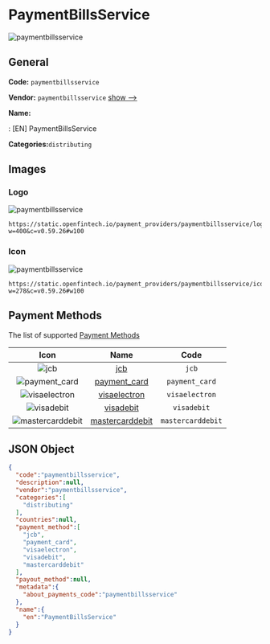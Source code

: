 
# PaymentBillsService 
![paymentbillsservice](https://static.openfintech.io/payment_providers/paymentbillsservice/logo.png?w=400&c=v0.59.26#w100)  

## General 
 
**Code:** `paymentbillsservice` 
 
**Vendor:** `paymentbillsservice` [show -->](/vendors/paymentbillsservice/) 
 
**Name:** 
 
:	[EN] PaymentBillsService 
 
**Categories:**`distributing` 
 

## Images 

### Logo 
 
![paymentbillsservice](https://static.openfintech.io/payment_providers/paymentbillsservice/logo.png?w=400&c=v0.59.26#w100)  

```
https://static.openfintech.io/payment_providers/paymentbillsservice/logo.png?w=400&c=v0.59.26#w100
```  

### Icon 
 
![paymentbillsservice](https://static.openfintech.io/payment_providers/paymentbillsservice/icon.png?w=278&c=v0.59.26#w100)  

```
https://static.openfintech.io/payment_providers/paymentbillsservice/icon.png?w=278&c=v0.59.26#w100
```  

## Payment Methods 
 
The list of supported [Payment Methods](/payment-methods/) 

|Icon|Name|Code| 
|:---:|:---:|:---:| 
|![jcb](https://static.openfintech.io/payment_methods/jcb/icon.png?w=278&c=v0.59.26#w100) |[jcb](/payment-methods/jcb/)|`jcb`| 
|![payment_card](https://static.openfintech.io/payment_methods/payment_card/icon.svg?w=278&c=v0.59.26#w100) |[payment_card](/payment-methods/payment_card/)|`payment_card`| 
|![visaelectron](https://static.openfintech.io/payment_methods/visaelectron/icon.png?w=278&c=v0.59.26#w100) |[visaelectron](/payment-methods/visaelectron/)|`visaelectron`| 
|![visadebit](https://static.openfintech.io/payment_methods/visadebit/icon.png?w=278&c=v0.59.26#w100) |[visadebit](/payment-methods/visadebit/)|`visadebit`| 
|![mastercarddebit](https://static.openfintech.io/payment_methods/mastercarddebit/icon.png?w=278&c=v0.59.26#w100) |[mastercarddebit](/payment-methods/mastercarddebit/)|`mastercarddebit`| 
 

## JSON Object 

```json
{
  "code":"paymentbillsservice",
  "description":null,
  "vendor":"paymentbillsservice",
  "categories":[
    "distributing"
  ],
  "countries":null,
  "payment_method":[
    "jcb",
    "payment_card",
    "visaelectron",
    "visadebit",
    "mastercarddebit"
  ],
  "payout_method":null,
  "metadata":{
    "about_payments_code":"paymentbillsservice"
  },
  "name":{
    "en":"PaymentBillsService"
  }
}
```  
